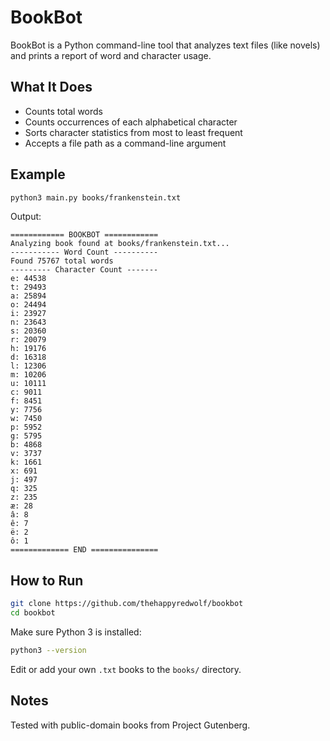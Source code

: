 # BookBot

BookBot is a Python command-line tool that analyzes text files (like novels) and prints a report of word and character usage.

## What It Does
- Counts total words
- Counts occurrences of each alphabetical character
- Sorts character statistics from most to least frequent
- Accepts a file path as a command-line argument

## Example
```bash
python3 main.py books/frankenstein.txt
```

Output:
```
============ BOOKBOT ============
Analyzing book found at books/frankenstein.txt...
----------- Word Count ----------
Found 75767 total words
--------- Character Count -------
e: 44538
t: 29493
a: 25894
o: 24494
i: 23927
n: 23643
s: 20360
r: 20079
h: 19176
d: 16318
l: 12306
m: 10206
u: 10111
c: 9011
f: 8451
y: 7756
w: 7450
p: 5952
g: 5795
b: 4868
v: 3737
k: 1661
x: 691
j: 497
q: 325
z: 235
æ: 28
â: 8
ê: 7
ë: 2
ô: 1
============= END ===============

```

## How to Run
```bash
git clone https://github.com/thehappyredwolf/bookbot
cd bookbot
```

Make sure Python 3 is installed:

```bash
python3 --version
```

Edit or add your own `.txt` books to the `books/` directory.

## Notes

Tested with public-domain books from Project Gutenberg.